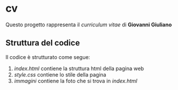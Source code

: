 # cv
Questo progetto rappresenta il *curriculum vitae* di **Giovanni Giuliano**

## Struttura del codice
Il codice è strutturato come segue:

1. *index.html* contiene la struttura html della pagina web
2. *style.css* contiene lo stile della pagina
3. *immagini* contiene la foto che si trova in *index.html*
